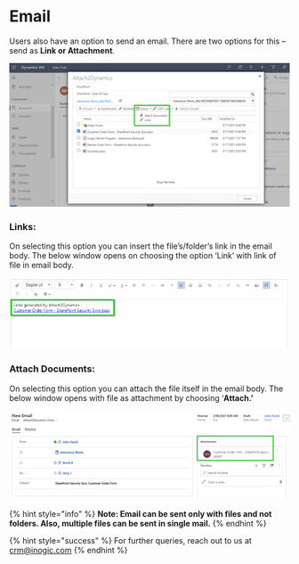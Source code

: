 # Email

Users also have an option to send an email. There are two options for this – send as **Link or Attachment**.

![](<../../.gitbook/assets/Email 1.png>)

### Links:

On selecting this option you can insert the file’s/folder’s link in the email body. The below window opens on choosing the option ‘Link’ with link of file in email body.

![](<../../.gitbook/assets/Email 2.png>)

### Attach Documents:

On selecting this option you can attach the file itself in the email body. The below window opens with file as attachment by choosing ‘**Attach.’**

![](<../../.gitbook/assets/Email 3.png>)

{% hint style="info" %}
**Note: Email can be sent only with files and not folders. Also, multiple files can be sent in single mail.**
{% endhint %}

{% hint style="success" %}
For further queries, reach out to us at [crm@inogic.com](mailto:crm@inogic.com)
{% endhint %}

